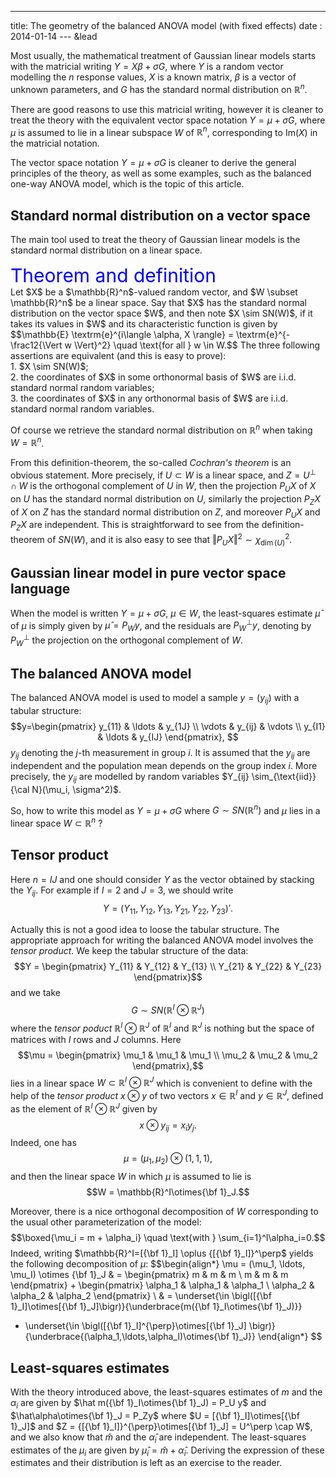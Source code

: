 ---
title: The geometry of the balanced ANOVA model (with fixed effects)
date : 2014-01-14
--- &lead








Most usually, the mathematical treatment of Gaussian linear models starts with 
the matricial writing $Y=X\beta+\sigma G$, where $Y$ is a random vector modelling the 
$n$ response values, $X$ is a known matrix, $\beta$ is 
a vector of unknown parameters, and $G$ has the standard normal distribution on 
$\mathbb{R}^n$. 

There are good reasons to use this matricial writing, however it is cleaner to treat 
the theory with the equivalent vector space notation $Y = \mu + \sigma G$, where 
$\mu$ is assumed to lie in a linear subspace $W$ of $\mathbb{R}^n$, 
corresponding to $\text{Im}(X)$ in the matricial notation. 

The vector space notation $Y = \mu + \sigma G$ is cleaner to derive the general 
principles of the theory, as well as some examples, such as the balanced one-way ANOVA model, 
which is the topic of this article. 


## Standard normal distribution on a vector space 

The main tool used to treat the theory of Gaussian linear models is the 
standard normal distribution on a linear space.

<div class="title_box">
  <div id="title" style="color:blue;font-size:30px;">Theorem and definition</div>
  <div id="content">Let $X$ be a $\mathbb{R}^n$-valued random vector, and $W \subset \mathbb{R}^n$ be a linear space. Say that $X$ has the standard normal distribution on the vector space $W$, and then note $X \sim SN(W)$, if it takes its values in $W$ and its characteristic function is given by $$\mathbb{E} \textrm{e}^{i\langle \alpha, X \rangle} = \textrm{e}^{-\frac12{\Vert w \Vert}^2} \quad \text{for all } w \in W.$$ The three following assertions are equivalent (and this is easy to prove): <br/> 1. $X \sim SN(W)$; <br/> 2. the coordinates of $X$ in some orthonormal basis of $W$ are i.i.d. standard normal random variables; <br/> 3.  the coordinates of $X$ in any orthonormal basis of $W$ are i.i.d. standard normal random variables.  </div>
</div>


Of course we retrieve the standard normal distribution on $\mathbb{R}^n$ when taking $W=\mathbb{R}^n$. 

From this definition-theorem, the so-called *Cochran's theorem* is an obvious statement. 
More precisely, if $U \subset W$ is a linear space, and $Z=U^\perp \cap W$ is the orthogonal complement of $U$ in $W$, then the projection $P_UX$ of $X$ on $U$ has the standard normal distribution on $U$, similarly the projection $P_ZX$ of $X$ on $Z$ has the standard normal distribution on $Z$, and moreover $P_UX$ and $P_ZX$ are independent. 
This is straightforward to see from the definition-theorem of $SN(W)$, and it is also easy to see that ${\Vert P_UX\Vert}^2 \sim \chi^2_{\dim(U)}$.


## Gaussian linear model in pure vector space language

When the model is written $Y = \mu + \sigma G$, $\mu \in W$, the least-squares 
estimate $\hat\mu$ of $\mu$ is simply given by $\hat\mu=P_Wy$, and the residuals are 
$P_W^\perp y$, denoting by $P^\perp_W$ the projection on the orthogonal complement of 
$W$. 


## The balanced ANOVA model 

The balanced ANOVA model is used to model a sample $y=(y_{ij})$ with a tabular structure:
$$y=\begin{pmatrix}
y_{11} & \ldots & y_{1J} \\
\vdots & y_{ij} & \vdots \\
y_{I1} & \ldots & y_{IJ}
\end{pmatrix},
$$
$y_{ij}$ denoting the $j$-th measurement in group $i$. 
It is assumed that the $y_{ij}$ are independent and the population mean depends on the group index $i$. More precisely, the $y_{ij}$ are modelled by random variables $Y_{ij} \sim_{\text{iid}} {\cal N}(\mu_i, \sigma^2)$. 

So, how to write this model as $Y=\mu + \sigma G$ where $G \sim SN(\mathbb{R}^n)$ and $\mu$ lies in a linear space $W \subset \mathbb{R}^n$ ? 


## Tensor product 

Here $n=IJ$ and one should consider $Y$ as the vector obtained by stacking the $Y_{ij}$. 
For example if $I=2$ and $J=3$, we should write 
$$Y={(Y_{11}, Y_{12}, Y_{13}, Y_{21}, Y_{22}, Y_{23})}'.$$

Actually this is not a good idea to loose the tabular structure. 
The appropriate approach for writing the balanced ANOVA model involves the *tensor product*. 
We keep the tabular structure of the data:
$$Y = \begin{pmatrix} 
Y_{11} & Y_{12} & Y_{13} \\
Y_{21} & Y_{22} & Y_{23}
\end{pmatrix}$$
and we take $$G \sim SN(\mathbb{R}^I\otimes\mathbb{R}^J)$$ 
where the *tensor poduct* $\mathbb{R}^I\otimes\mathbb{R}^J$ of $\mathbb{R}^I$ and $\mathbb{R}^J$ is nothing but the space of matrices with $I$ rows and $J$ columns.
Here 
$$\mu = \begin{pmatrix} 
\mu_1 & \mu_1 & \mu_1 \\
\mu_2 & \mu_2 & \mu_2 
\end{pmatrix},$$
lies in a linear space $W \subset \mathbb{R}^I\otimes\mathbb{R}^J$ which is convenient to define with the help of the *tensor product* $x \otimes y$ of two vectors $x \in \mathbb{R}^I$ and $y \in \mathbb{R}^J$, defined as the element of $\mathbb{R}^I\otimes\mathbb{R}^J$ given by 
$${x \otimes y}_{ij}=x_iy_j.$$
Indeed, one has 
$$\mu = (\mu_1, \mu_2) \otimes (1,1,1),$$
and then the linear space $W$ in which $\mu$ is assumed to lie is 
$$W = \mathbb{R}^I\otimes{\bf 1}_J.$$

Moreover, there is a nice orthogonal decomposition of $W$ corresponding to the usual other parameterization of the model:
$$\boxed{\mu_i = m + \alpha_i} \quad \text{with } \sum_{i=1}^I\alpha_i=0.$$
Indeed, writing $\mathbb{R}^I=[{\bf 1}_I] \oplus {[{\bf 1}_I]}^\perp$ yields the following decomposition of $\mu$:
$$\begin{align*}
\mu = (\mu_1, \ldots, \mu_I) \otimes {\bf 1}_J & = 
\begin{pmatrix} 
m & m & m \\
m & m & m 
\end{pmatrix} + 
\begin{pmatrix} 
\alpha_1 & \alpha_1 & \alpha_1 \\
\alpha_2 & \alpha_2 & \alpha_2 
\end{pmatrix} \\ 
& = \underset{\in \bigl([{\bf 1}_I]\otimes[{\bf 1}_J]\bigr)}{\underbrace{m({\bf 1}_I\otimes{\bf 1}_J)}} 
+ \underset{\in \bigl([{\bf 1}_I]^{\perp}\otimes[{\bf 1}_J] \bigr)}{\underbrace{(\alpha_1,\ldots,\alpha_I)\otimes{\bf 1}_J}} 
\end{align*}
$$


## Least-squares estimates

With the theory introduced above,  the least-squares estimates of 
 $m$ and the $\alpha_i$ are  given by 
$\hat m({\bf 1}_I\otimes{\bf 1}_J) = P_U y$ and 
  $\hat\alpha\otimes{\bf 1}_J = P_Zy$  where $U = [{\bf 1}_I]\otimes[{\bf 1}_J]$ 
and $Z = {[{\bf 1}_I]}^{\perp}\otimes[{\bf 1}_J] = U^\perp \cap W$, and 
we also know that $\hat m$ and the $\hat\alpha_i$ are independent. 
The least-squares estimates of the $\mu_i$ are given by $\hat\mu_i=\hat m +\hat\alpha_i$. 
Deriving the expression of these estimates and their distribution is left 
as an exercise to the reader. 



